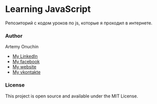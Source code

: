 # Learning JavaScript
Репозиторий с кодом уроков по js, которые я проходил в интернете.

### Author
Artemy Onuchin  
- [My LinkedIn](https://www.linkedin.com/in/artemy-onuchin/ "My LinkedIn")
- [My facebook](https://www.facebook.com/artemyonuchin "My facebook")
- [My website](https://onuchin.com "My website")
- [My vkontakte](https://vk.com/artemyonuchin "My VKontakte")

### License
This project is open source and available under the MIT License.
